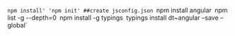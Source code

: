 `npm install'
'npm init'
##create jsconfig.json
`npm install angular`
`npm list -g --depth=0`
`npm install -g typings`
`typings install dt~angular –save –global`

